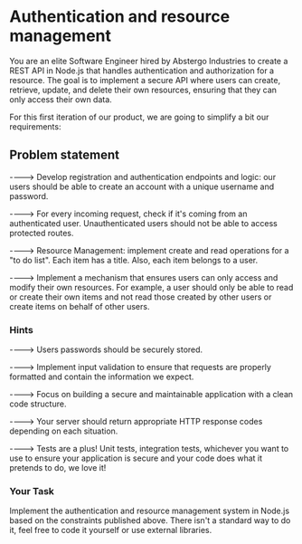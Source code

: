 # Authentication and resource management

You are an elite Software Engineer hired by Abstergo Industries to create a REST API in Node.js that handles authentication and authorization for a resource. The goal is to implement a secure API where users can create, retrieve, update, and delete their own resources, ensuring that they can only access their own data.

For this first iteration of our product, we are going to simplify a bit our requirements:

## Problem statement

----> Develop registration and authentication endpoints and logic: our users should be able to create an account with a unique username and password.

----> For every incoming request, check if it's coming from an authenticated user. Unauthenticated users should not be able to access protected routes.

----> Resource Management: implement create and read operations for a "to do list". Each item has a title. Also, each item belongs to a user. 

----> Implement a mechanism that ensures users can only access and modify their own resources. For example, a user should only be able to read or create their own items and not read those created by other users or create items on behalf of other users.

### Hints

----> Users passwords should be securely stored.

----> Implement input validation to ensure that requests are properly formatted and contain the information we expect.

----> Focus on building a secure and maintainable application with a clean code structure.

----> Your server should return appropriate HTTP response codes depending on each situation.

----> Tests are a plus! Unit tests, integration tests, whichever you want to use to ensure your application is secure and your code does what it pretends to do, we love it!

### Your Task

Implement the authentication and resource management system in Node.js based on the constraints published above. 
There isn't a standard way to do it, feel free to code it yourself or use external libraries. 
